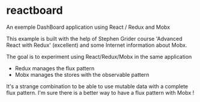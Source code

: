 # reactboard
An exemple DashBoard application using React / Redux and Mobx

This example is built with the help of Stephen Grider course 'Advanced React with Redux' (excellent) and some Internet information about Mobx.

The goal is to experiment using React/Redux/Mobx in the same application
* Redux manages the flux pattern
* Mobx manages the stores with the observable pattern

It's a strange combination to be able to use mutable data with a complete flux pattern. I'm sure there is a better way to have a flux pattern with Mobx !








